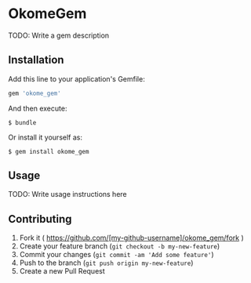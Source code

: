 # OkomeGem

TODO: Write a gem description

## Installation

Add this line to your application's Gemfile:

```ruby
gem 'okome_gem'
```

And then execute:

    $ bundle

Or install it yourself as:

    $ gem install okome_gem

## Usage

TODO: Write usage instructions here

## Contributing

1. Fork it ( https://github.com/[my-github-username]/okome_gem/fork )
2. Create your feature branch (`git checkout -b my-new-feature`)
3. Commit your changes (`git commit -am 'Add some feature'`)
4. Push to the branch (`git push origin my-new-feature`)
5. Create a new Pull Request
